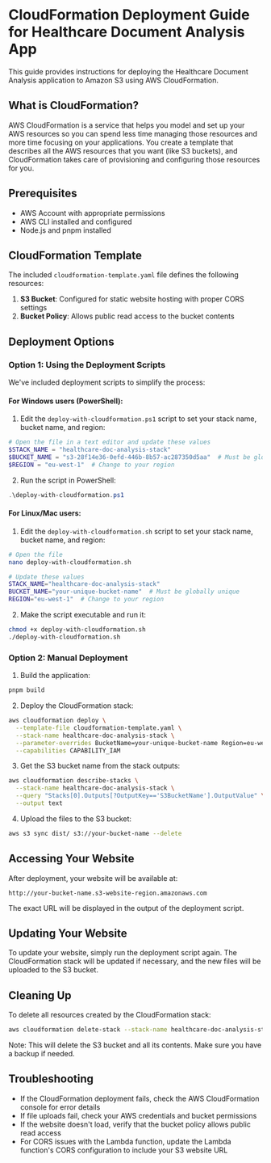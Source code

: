 # CloudFormation Deployment Guide for Healthcare Document Analysis App

This guide provides instructions for deploying the Healthcare Document Analysis application to Amazon S3 using AWS CloudFormation.

## What is CloudFormation?

AWS CloudFormation is a service that helps you model and set up your AWS resources so you can spend less time managing those resources and more time focusing on your applications. You create a template that describes all the AWS resources that you want (like S3 buckets), and CloudFormation takes care of provisioning and configuring those resources for you.

## Prerequisites

- AWS Account with appropriate permissions
- AWS CLI installed and configured
- Node.js and pnpm installed

## CloudFormation Template

The included `cloudformation-template.yaml` file defines the following resources:

1. **S3 Bucket**: Configured for static website hosting with proper CORS settings
2. **Bucket Policy**: Allows public read access to the bucket contents

## Deployment Options

### Option 1: Using the Deployment Scripts

We've included deployment scripts to simplify the process:

#### For Windows users (PowerShell):

1. Edit the `deploy-with-cloudformation.ps1` script to set your stack name, bucket name, and region:

```powershell
# Open the file in a text editor and update these values
$STACK_NAME = "healthcare-doc-analysis-stack"
$BUCKET_NAME = "s3-28f14e36-0efd-446b-8b57-ac287350d5aa"  # Must be globally unique
$REGION = "eu-west-1"  # Change to your region
```

2. Run the script in PowerShell:

```powershell
.\deploy-with-cloudformation.ps1
```

#### For Linux/Mac users:

1. Edit the `deploy-with-cloudformation.sh` script to set your stack name, bucket name, and region:

```bash
# Open the file
nano deploy-with-cloudformation.sh

# Update these values
STACK_NAME="healthcare-doc-analysis-stack"
BUCKET_NAME="your-unique-bucket-name"  # Must be globally unique
REGION="eu-west-1"  # Change to your region
```

2. Make the script executable and run it:

```bash
chmod +x deploy-with-cloudformation.sh
./deploy-with-cloudformation.sh
```

### Option 2: Manual Deployment

1. Build the application:

```bash
pnpm build
```

2. Deploy the CloudFormation stack:

```bash
aws cloudformation deploy \
  --template-file cloudformation-template.yaml \
  --stack-name healthcare-doc-analysis-stack \
  --parameter-overrides BucketName=your-unique-bucket-name Region=eu-west-1 \
  --capabilities CAPABILITY_IAM
```

3. Get the S3 bucket name from the stack outputs:

```bash
aws cloudformation describe-stacks \
  --stack-name healthcare-doc-analysis-stack \
  --query "Stacks[0].Outputs[?OutputKey=='S3BucketName'].OutputValue" \
  --output text
```

4. Upload the files to the S3 bucket:

```bash
aws s3 sync dist/ s3://your-bucket-name --delete
```

## Accessing Your Website

After deployment, your website will be available at:

```
http://your-bucket-name.s3-website-region.amazonaws.com
```

The exact URL will be displayed in the output of the deployment script.

## Updating Your Website

To update your website, simply run the deployment script again. The CloudFormation stack will be updated if necessary, and the new files will be uploaded to the S3 bucket.

## Cleaning Up

To delete all resources created by the CloudFormation stack:

```bash
aws cloudformation delete-stack --stack-name healthcare-doc-analysis-stack
```

Note: This will delete the S3 bucket and all its contents. Make sure you have a backup if needed.

## Troubleshooting

- If the CloudFormation deployment fails, check the AWS CloudFormation console for error details
- If file uploads fail, check your AWS credentials and bucket permissions
- If the website doesn't load, verify that the bucket policy allows public read access
- For CORS issues with the Lambda function, update the Lambda function's CORS configuration to include your S3 website URL 